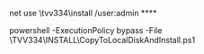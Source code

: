 net use \\tvv334\install /user:admin ****

powershell -ExecutionPolicy bypass -File \\TVV334\INSTALL\CopyToLocalDiskAndInstall.ps1
